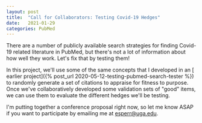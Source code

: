 ```yaml
---
layout: post
title:  "Call for Collaborators: Testing Covid-19 Hedges"
date:   2021-01-29
categories: PubMed
---
```

There are a number of publicly available search strategies for finding Covid-19 related literature in PubMed, but there's not a lot of information about how well they work. Let's fix that by testing them!

In this project, we'll use some of the same concepts that I developed in an [ earlier project]({% post_url 2020-05-12-testing-pubmed-search-tester %}) to randomly generate a set of citations to appraise for fitness to purpose. Once we've collaboratively developed some validation sets of "good" items, we can use them to evaluate the different hedges we'll be testing.

I'm putting together a conference proposal right now, so let me know ASAP if you want to participate by emailing me at <a href="mailto:ed_sperr@hotmail.com">esperr@uga.edu</a>.
